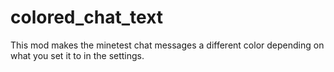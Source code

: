 # colored_chat_text
This mod makes the minetest chat messages a different color depending on what you set it to in the settings.
